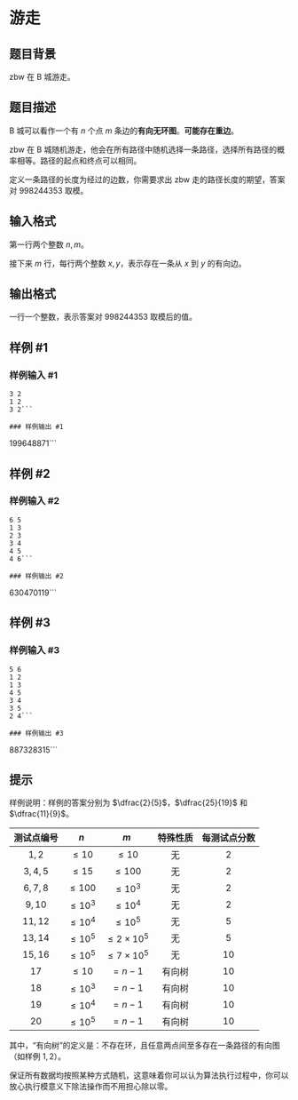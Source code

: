 # 游走

## 题目背景

zbw 在 B 城游走。

## 题目描述

B 城可以看作一个有 $n$ 个点 $m$ 条边的**有向无环图**。**可能存在重边**。

zbw 在 B 城随机游走，他会在所有路径中随机选择一条路径，选择所有路径的概率相等。路径的起点和终点可以相同。

定义一条路径的长度为经过的边数，你需要求出 zbw 走的路径长度的期望，答案对 $998244353$ 取模。

## 输入格式

第一行两个整数 $n,m$。

接下来 $m$ 行，每行两个整数 $x,y$，表示存在一条从 $x$ 到 $y$ 的有向边。

## 输出格式

一行一个整数，表示答案对 $998244353$ 取模后的值。

## 样例 #1

### 样例输入 #1
```
3 2
1 2
3 2```

### 样例输出 #1

```
199648871```

## 样例 #2

### 样例输入 #2
```
6 5
1 3
2 3
3 4
4 5
4 6```

### 样例输出 #2

```
630470119```

## 样例 #3

### 样例输入 #3
```
5 6
1 2
1 3
4 5
3 4
3 5
2 4```

### 样例输出 #3

```
887328315```

## 提示

样例说明：样例的答案分别为 $\dfrac{2}{5}$，$\dfrac{25}{19}$ 和 $\dfrac{11}{9}$。

| 测试点编号 | $n$ | $m$ | 特殊性质 | 每测试点分数 |
| :----------: | :----------: | :----------: | :----------: | :----------: |
| $1,2$ | $\le 10$ | $\le 10$ | 无 | $2$ |
| $3,4,5$ | $\le 15$ | $\le 100$ | 无 | $2$ |
| $6,7,8$ | $\le 100$ | $\le 10^3$ | 无 | $2$ |
| $9,10$ | $\le 10^3$ | $\le 10^4$ | 无 | $2$ |
| $11,12$ | $\le 10^4$ | $\le 10^5$ | 无 | $5$ |
| $13,14$ | $\le 10^5$ | $\le 2\times10^5$ | 无 | $5$ |
| $15,16$ | $\le 10^5$ | $\le 7\times10^5$ | 无 | $10$ |
| $17$ | $\le 10$ | $=n-1$ | 有向树 | $10$ |
| $18$ | $\le 10^3$ | $=n-1$ | 有向树 | $10$ |
| $19$ | $\le 10^4$ | $=n-1$ | 有向树 | $10$ |
| $20$ | $\le 10^5$ | $=n-1$ | 有向树 | $10$ |

其中，“有向树”的定义是：不存在环，且任意两点间至多存在一条路径的有向图（如样例 $1,2$）。

保证所有数据均按照某种方式随机，这意味着你可以认为算法执行过程中，你可以放心执行模意义下除法操作而不用担心除以零。
